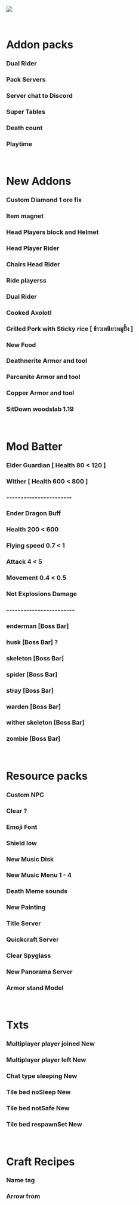 
 ![](https://media.discordapp.net/attachments/1084301111177007155/1154383489836253246/All_sleepLite_JR.2png.png?width=1440&height=602)

<br>

# Addon packs
### Dual Rider
### Pack Servers
### Server chat to Discord
### Super Tables
### Death count
### Playtime

<br>

# New Addons
### Custom Diamond 1 ore fix
### Item magnet
### Head Players block and Helmet
### Head Player Rider
### Chairs Head Rider 
### Ride playerss
### Dual Rider
### Cooked Axolotl
### Grilled Pork with Sticky rice [ ข้าวเหนียวหมูปิ้ง ]
### New Food
### Deathnerite Armor and tool
### Parcanite Armor and tool
### Copper Armor and tool
### SitDown woodslab 1.19

<br>

# Mod Batter
### Elder Guardian 	[ Health 80 < 120 ]
### Wither 		[ Health 600 < 800 ]
### -----------------------
### Ender Dragon Buff 	
### Health 200 < 600 
### Flying speed 0.7 < 1
### Attack 4 < 5
### Movement 0.4 < 0.5
### Not Explosions Damage
### ------------------------
### enderman 	[Boss Bar]
### husk 	[Boss Bar] ?
### skeleton 	[Boss Bar]
### spider 	[Boss Bar]
### stray 	[Boss Bar]
### warden 	[Boss Bar]
### wither skeleton [Boss Bar]
### zombie 	[Boss Bar]

<br>

# Resource packs
### Custom NPC
### Clear ? 
### Emoji Font
### Shield low
### New Music Disk
### New Music Menu 1 - 4
### Death Meme sounds
### New Painting
### Title Server
### Quickcraft Server
### Clear Spyglass
### New Panorama Server
### Armor stand Model

<br>

# Txts
### Multiplayer player joined New
### Multiplayer player left New
### Chat type sleeping New
### Tile bed noSleep New
### Tile bed notSafe New
### Tile bed respawnSet New

<br>

# Craft Recipes
### Name tag
### Arrow from
